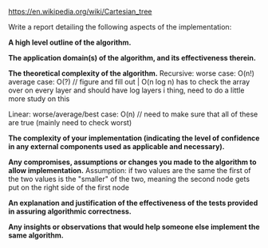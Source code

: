 https://en.wikipedia.org/wiki/Cartesian_tree


Write a report detailing the following aspects of the implementation:

**A high level outline of the algorithm.**


**The application domain(s) of the algorithm, and its effectiveness therein.**


**The theoretical complexity of the algorithm.**
Recursive: 
    worse case: O(n!) 
    average case: O(?) // figure and fill out | O(n log n) has to check the array over on every layer and should have log layers i thing, need to do a little more study on this

Linear: 
    worse/average/best case: O(n) // need to make sure that all of these are true (mainly need to check worst)

**The complexity of your implementation (indicating the level of confidence in any external components used as applicable and necessary).**


**Any compromises, assumptions or changes you made to the algorithm to allow implementation.**
Assumption: if two values are the same the first of the two values is the "smaller" of the two, meaning the second node gets put on the right side of the first node

**An explanation and justification of the effectiveness of the tests provided in assuring algorithmic correctness.**


**Any insights or observations that would help someone else implement the same algorithm.**